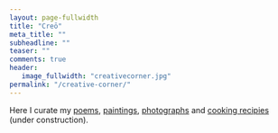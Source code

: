 ```yaml
---
layout: page-fullwidth
title: "Creō"
meta_title: ""
subheadline: ""
teaser: ""
comments: true
header:
   image_fullwidth: "creativecorner.jpg"
permalink: "/creative-corner/"
---
```


Here I curate my [poems](/creative-corner/the-night-is-long/), [paintings](/creative-corner/art-n-craft/), [photographs](/creative-corner/photography/) and [cooking recipies](/creative-corner/recipes/) (under construction).